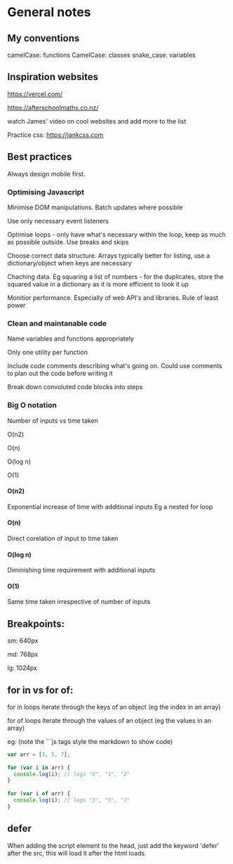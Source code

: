 # General notes

## My conventions

camelCase: functions
CamelCase: classes
snake_case: variables

## Inspiration websites
https://vercel.com/

https://afterschoolmaths.co.nz/ 

watch James' video on cool websites and add more to the list


Practice css: https://jankcss.com  

## Best practices

Always design mobile first.

### Optimising Javascript
Minimise DOM manipulations. Batch updates where possible

Use only necessary event listeners

Optimise loops - only have what's necessary within the loop, keep as much as possible outside. Use breaks and skips

Choose correct data structure. Arrays typically better for listing, use a dictionary/object when keys are necessary

Chaching data. Eg squaring a list of numbers - for the duplicates, store the squared value in a dictionary as it is more efficient to look it up

Monitior performance. Especially of web API's and libraries. Rule of least power

### Clean and maintanable code  
Name variables and functions appropriately

Only one utility per function

Include code comments describing what's going on. Could use comments to plan out the code before writing it

Break down convoluted code blocks into steps

### Big O notation
Number of inputs vs time taken


O(n2)

O(n)

O(log n)

O(1)

#### O(n2)
Exponential increase of time with additional inputs
Eg a nested for loop

#### O(n)
Direct corelation of input to time taken

#### O(log n)
Diminishing time requirement with additional inputs

#### O(1)
Same time taken irrespective of number of inputs

## Breakpoints:
sm: 640px

md: 768px

lg: 1024px

## for in vs for of:

for in loops iterate through the keys of an object (eg the index in an array)

for of loops iterate through the values of an object (eg the values in an array)

eg: (note the ```js tags style the markdown to show code)

```js
var arr = [3, 5, 7];
    
for (var i in arr) {
  console.log(i); // logs "0", "1", "2"
}
    
for (var i of arr) {
  console.log(i); // logs "3", "5", "7"
}
```

## defer
When adding the script element to the head, just add the keyword 'defer' after the src, this will load it after the html loads.

